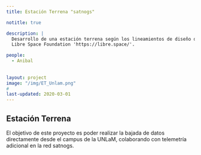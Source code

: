```yaml
---
title: Estación Terrena "satnogs"

notitle: true

description: |
  Desarrollo de una estación terrena según los lineamientos de diseño de la red satnogs y la comunidad 
  Libre Space Foundation 'https://libre.space/'.

people:
  - Anibal
  
  
layout: project
image: "/img/ET_Unlam.png"
#
last-updated: 2020-03-01
---
```

## Estación Terrena

El objetivo de este proyecto es poder realizar la bajada de datos directamente desde el campus de la UNLaM, colaborando con telemetría adicional en la red satnogs. 


